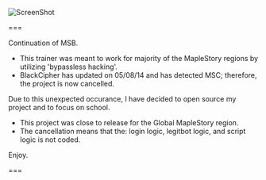 ![ScreenShot](https://hostr.co/file/nZxpEoXBVW10/pic.png)

===

Continuation of MSB.

- This trainer was meant to work for majority of the MapleStory regions by utilizing 'bypassless hacking'.
- BlackCipher has updated on 05/08/14 and has detected MSC; therefore, the project is now cancelled.

Due to this unexpected occurance, I have decided to open source my project and to focus on school.

- This project was close to release for the Global MapleStory region.
- The cancellation means that the: login logic, legitbot logic, and script logic is not coded.

Enjoy.

===


